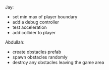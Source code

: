 Jay:
- set min max of player boundary
- add a debug controller 
- test acceleration
- add collider to player

Abdullah:
- create obstacles prefab
- spawn obstacles randomly
- destroy any obstacles leaving the game area
